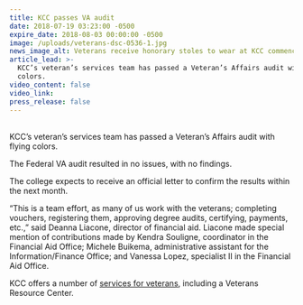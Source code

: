 ```yaml
---
title: KCC passes VA audit
date: 2018-07-19 03:23:00 -0500
expire_date: 2018-08-03 00:00:00 -0500
image: /uploads/veterans-dsc-0536-1.jpg
news_image_alt: Veterans receive honorary stoles to wear at KCC commencement.
article_lead: >-
  KCC’s veteran’s services team has passed a Veteran’s Affairs audit with flying
  colors.
video_content: false
video_link:
press_release: false
---
```


<br>KCC’s veteran’s services team has passed a Veteran’s Affairs audit with flying colors.

The Federal VA audit resulted in no issues, with no findings.

The college expects to receive an official letter to confirm the results within the next month.

“This is a team effort, as many of us work with the veterans; completing vouchers, registering them, approving degree audits, certifying, payments, etc.,” said Deanna Liacone, director of financial aid. Liacone made special mention of contributions made by Kendra Souligne, coordinator in the Financial Aid Office; Michele Buikema, administrative assistant for the Information/Finance Office; and Vanessa Lopez, specialist II in the Financial Aid Office.

KCC offers a number of [services for veterans](http://www.kcc.edu/future/paying/fedstateaid/veteran-services/Pages/default.aspx), including a Veterans Resource Center.